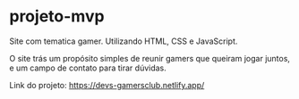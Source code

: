 # projeto-mvp
Site com tematica gamer. Utilizando HTML, CSS e JavaScript.

O site trás um propósito simples de reunir gamers que queiram jogar juntos, e um campo de contato para tirar dúvidas.


Link do projeto: https://devs-gamersclub.netlify.app/
